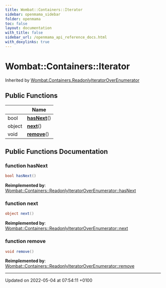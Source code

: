 ```yaml
---
title: Wombat::Containers::Iterator
sidebar: openmama_sidebar
folder: openmama
toc: false
layout: documentation
with_title: false
sidebar_url: /openmama_api_reference_docs.html
with_doxylinks: true
---
```


# Wombat::Containers::Iterator





Inherited by [Wombat.Containers.ReadonlyIteratorOverEnumerator](classWombat_1_1Containers_1_1ReadonlyIteratorOverEnumerator.html)

## Public Functions

|                | Name           |
| -------------- | -------------- |
| bool | **[hasNext](interfaceWombat_1_1Containers_1_1Iterator.html#function-hasnext)**() |
| object | **[next](interfaceWombat_1_1Containers_1_1Iterator.html#function-next)**() |
| void | **[remove](interfaceWombat_1_1Containers_1_1Iterator.html#function-remove)**() |

## Public Functions Documentation

### function hasNext

```csharp
bool hasNext()
```


**Reimplemented by**: [Wombat::Containers::ReadonlyIteratorOverEnumerator::hasNext](classWombat_1_1Containers_1_1ReadonlyIteratorOverEnumerator.html#function-hasnext)


### function next

```csharp
object next()
```


**Reimplemented by**: [Wombat::Containers::ReadonlyIteratorOverEnumerator::next](classWombat_1_1Containers_1_1ReadonlyIteratorOverEnumerator.html#function-next)


### function remove

```csharp
void remove()
```


**Reimplemented by**: [Wombat::Containers::ReadonlyIteratorOverEnumerator::remove](classWombat_1_1Containers_1_1ReadonlyIteratorOverEnumerator.html#function-remove)


-------------------------------

Updated on 2022-05-04 at 07:54:11 +0100